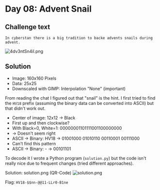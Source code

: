 # Day 08: Advent Snail

## Challenge text

```
In cyberstan there is a big tradition to backe advents snails during advent.
```

![4dv3ntSn4il.png](08/4dv3ntSn4il.png)

## Solution

- Image: 160x160 Pixels
- Data: 25x25
- Downscaled with GIMP: Interpolation "None" (important)

From reading the chat I figured out that "snail" is the hint.
I first tried to find the `HV18` prefix (assuming the binary data can be
converted into ASCII) but that didn't work out.

- Center of image: 12x12 -> Black
- First up and then clockwise?
- With Black=0, White=1: 00000001101111001100000000
- -> Doesn't seem right
- ASCII -> Binary: HV18 -> 01001000 01010110 00110001 00111000
- Can't find this pattern
- ASCII -> Binary: - -> 00101101

To decode it I wrote a Python program (`solution.py`) but the code isn't really
nice due to frequent changes (tried different approaches).

Solution: solution.png (QR-Code)
![solution.png](08/solution.png)

Flag: `HV18-$$nn-@@11-LLr0-B1ne`
